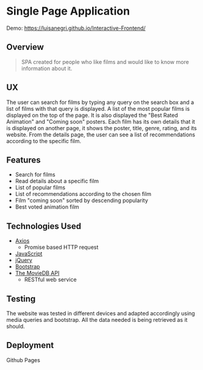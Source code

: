 # Single Page Application 
Demo:  https://luisanegri.github.io/Interactive-Frontend/

## Overview

>SPA created for people who like films and would like to know more information about it.

## UX

The user can search for films by typing any query on the search box and a list of films with that query is displayed. 
A list of the most popular films is displayed on the top of the page. 
It is also displayed the "Best Rated Animation" and "Coming soon" posters.
Each film has its own details that it is displayed on another page, it shows the poster, title, genre, rating, and its website.
From the details page, the user can see a list of recommendations according to the specific film.

## Features

* Search for films
* Read details about a specific film
* List of popular films
* List of recommendations according to the chosen film
* Film "coming soon" sorted by descending popularity
* Best voted animation film

## Technologies Used

* [Axios](https://github.com/axios/axios)
    * Promise based HTTP request
* [JavaScript](https://www.javascript.com/)
* [jQuery](https://jquery.com/)
* [Bootstrap](https://getbootstrap.com/docs/3.3/)
* [The MovieDB API](https://www.themoviedb.org/documentation/api)
    * RESTful web service

## Testing

The website was tested in different devices and adapted accordingly using media queries and bootstrap.
All the data needed is being retrieved as it should.

## Deployment

Github Pages




